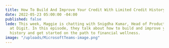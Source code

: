 ```yaml
---
title: How To Build And Improve Your Credit With Limited Credit History
date: 2022-05-23 05:00:00 -04:00
published: false
lede: This week, Maggie is chatting with Snigdha Kumar, Head of Product Operations
  at Digit. In this episode, they talk about how to build and improve your credit
  history and get started on the path to financial wellness.
image: "/uploads/MicrosoftTeams-image.png"
---
```


